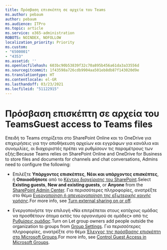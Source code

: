 ```yaml
---
title: Πρόσβαση επισκέπτη σε αρχεία του Teams
ms.author: pebaum
author: pebaum
ms.audience: ITPro
ms.topic: article
ms.service: o365-administration
ROBOTS: NOINDEX, NOFOLLOW
localization_priority: Priority
ms.custom:
- "6500001"
- "4353"
ms.assetid: ''
ms.openlocfilehash: 603bc90b53839f32c70a895b456a61da3a33556d
ms.sourcegitcommit: 1f43598a726cdb9904aa501eb8db87f143020d9e
ms.translationtype: HT
ms.contentlocale: el-GR
ms.lasthandoff: 03/23/2021
ms.locfileid: "51122915"
---
```

# <a name="guest-access-to-teams-files"></a><span data-ttu-id="bbcb3-102">Πρόσβαση επισκέπτη σε αρχεία του Teams</span><span class="sxs-lookup"><span data-stu-id="bbcb3-102">Guest access to Teams files</span></span>

<span data-ttu-id="bbcb3-103">Επειδή το Teams στηρίζεται στο SharePoint Online και το OneDrive για επιχειρήσεις για την αποθήκευση αρχείων και εγγράφων για κανάλια και συνομιλίες, οι διαχειριστές πρέπει να ρυθμίσουν τις παραμέτρους των εξής:</span><span class="sxs-lookup"><span data-stu-id="bbcb3-103">Because Teams relies on SharePoint Online and OneDrive for Business to store files and documents for channels and chat conversations, Admins need to configure the following:</span></span>

- <span data-ttu-id="bbcb3-104">Επιλέξτε **Υπάρχοντες επισκέπτες**, **Νέοι και υπάρχοντες επισκέπτες**, ή **Οποιοσδήποτε** από το [Κέντρο διαχείρισης του SharePoint](https://admin.microsoft.com/sharepoint?page=sharing&modern=true).</span><span class="sxs-lookup"><span data-stu-id="bbcb3-104">Select **Existing guests**, **New and existing guests**, or **Anyone** from the [SharePoint Admin Center](https://admin.microsoft.com/sharepoint?page=sharing&modern=true).</span></span> <span data-ttu-id="bbcb3-105">Για περισσότερες πληροφορίες, ανατρέξτε στο θέμα [Ενεργοποίηση ή απενεργοποίηση της εξωτερικής κοινής χρήσης](https://docs.microsoft.com/sharepoint/turn-external-sharing-on-or-off).</span><span class="sxs-lookup"><span data-stu-id="bbcb3-105">For more info, see [Turn external sharing on or off](https://docs.microsoft.com/sharepoint/turn-external-sharing-on-or-off).</span></span>

- <span data-ttu-id="bbcb3-106">Ενεργοποιήστε την επιλογή «Να επιτρέπεται στους κατόχους ομάδας να προσθέτουν άτομα εκτός του οργανισμού σε ομάδες» από τις [Ρυθμίσεις ομάδας](https://admin.microsoft.com/Adminportal/Home?source=applauncher#/Settings/Services/:/Settings/L1/O365Groups).</span><span class="sxs-lookup"><span data-stu-id="bbcb3-106">Turn on Let group owners add people outside the organization to groups from [Group Settings](https://admin.microsoft.com/Adminportal/Home?source=applauncher#/Settings/Services/:/Settings/L1/O365Groups).</span></span> <span data-ttu-id="bbcb3-107">Για περισσότερες πληροφορίες, ανατρέξτε στο θέμα [Έλεγχος της πρόσβασης επισκέπτη στο Microsoft Groups](https://docs.microsoft.com/microsoftteams/teams-dependencies#control-guest-access-in-office-365-groups).</span><span class="sxs-lookup"><span data-stu-id="bbcb3-107">For more info, see [Control Guest Access in Microsoft Groups](https://docs.microsoft.com/microsoftteams/teams-dependencies#control-guest-access-in-office-365-groups).</span></span>
